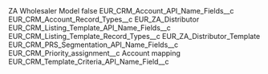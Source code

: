 <?xml version="1.0" encoding="UTF-8"?>
<CustomMetadata xmlns="http://soap.sforce.com/2006/04/metadata" xmlns:xsi="http://www.w3.org/2001/XMLSchema-instance" xmlns:xsd="http://www.w3.org/2001/XMLSchema">
    <label>ZA Wholesaler Model</label>
    <protected>false</protected>
    <values>
        <field>EUR_CRM_Account_API_Name_Fields__c</field>
        <value xsi:nil="true"/>
    </values>
    <values>
        <field>EUR_CRM_Account_Record_Types__c</field>
        <value xsi:type="xsd:string">EUR_ZA_Distributor</value>
    </values>
    <values>
        <field>EUR_CRM_Listing_Template_API_Name_Fields__c</field>
        <value xsi:nil="true"/>
    </values>
    <values>
        <field>EUR_CRM_Listing_Template_Record_Types__c</field>
        <value xsi:type="xsd:string">EUR_ZA_Distributor_Template</value>
    </values>
    <values>
        <field>EUR_CRM_PRS_Segmentation_API_Name_Fields__c</field>
        <value xsi:nil="true"/>
    </values>
    <values>
        <field>EUR_CRM_Priority_assignment__c</field>
        <value xsi:type="xsd:string">Account mapping</value>
    </values>
    <values>
        <field>EUR_CRM_Template_Criteria_API_Name_Field__c</field>
        <value xsi:nil="true"/>
    </values>
</CustomMetadata>

